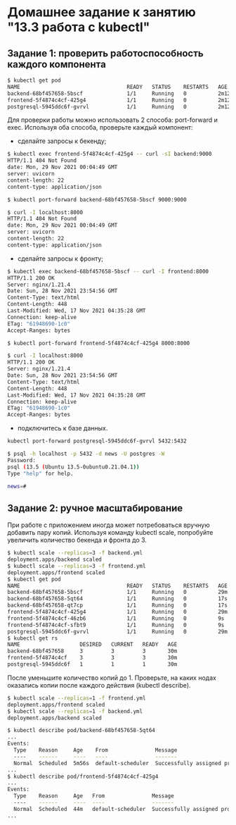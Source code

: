 # Домашнее задание к занятию "13.3 работа с kubectl"
## Задание 1: проверить работоспособность каждого компонента
```bash
$ kubectl get pod
NAME                                  READY   STATUS    RESTARTS   AGE
backend-68bf457658-5bscf              1/1     Running   0          2m12s
frontend-5f4874c4cf-425g4             1/1     Running   0          2m12s
postgresql-5945ddc6f-gvrvl            1/1     Running   0          2m12s
```
Для проверки работы можно использовать 2 способа: port-forward и exec. Используя оба способа, проверьте каждый компонент:
* сделайте запросы к бекенду;
```bash
$ kubectl exec frontend-5f4874c4cf-425g4 -- curl -sI backend:9000
HTTP/1.1 404 Not Found
date: Mon, 29 Nov 2021 00:04:49 GMT
server: uvicorn
content-length: 22
content-type: application/json
```
```bash
$ kubectl port-forward backend-68bf457658-5bscf 9000:9000
```
```bash
$ curl -I localhost:8000
HTTP/1.1 404 Not Found
date: Mon, 29 Nov 2021 00:04:49 GMT
server: uvicorn
content-length: 22
content-type: application/json
```
* сделайте запросы к фронту;
```bash
$ kubectl exec backend-68bf457658-5bscf -- curl -I frontend:8000
HTTP/1.1 200 OK
Server: nginx/1.21.4
Date: Sun, 28 Nov 2021 23:54:56 GMT
Content-Type: text/html
Content-Length: 448
Last-Modified: Wed, 17 Nov 2021 04:35:28 GMT
Connection: keep-alive
ETag: "61948690-1c0"
Accept-Ranges: bytes
```
```bash
$ kubectl port-forward frontend-5f4874c4cf-425g4 8000:8000
```
```bash
$ curl -I localhost:8000
HTTP/1.1 200 OK
Server: nginx/1.21.4
Date: Sun, 28 Nov 2021 23:54:56 GMT
Content-Type: text/html
Content-Length: 448
Last-Modified: Wed, 17 Nov 2021 04:35:28 GMT
Connection: keep-alive
ETag: "61948690-1c0"
Accept-Ranges: bytes
```
* подключитесь к базе данных.
```bash
kubectl port-forward postgresql-5945ddc6f-gvrvl 5432:5432
```
```bash
$ psql -h localhost -p 5432 -d news -U postgres -W
Password: 
psql (13.5 (Ubuntu 13.5-0ubuntu0.21.04.1))
Type "help" for help.

news=# 
```

## Задание 2: ручное масштабирование
При работе с приложением иногда может потребоваться вручную добавить пару копий. Используя команду kubectl scale, попробуйте увеличить количество бекенда и фронта до 3. 
```bash
$ kubectl scale --replicas=3 -f backend.yml
deployment.apps/backend scaled
$ kubectl scale --replicas=3 -f frontend.yml
deployment.apps/frontend scaled
$ kubectl get pod
NAME                                  READY   STATUS    RESTARTS   AGE
backend-68bf457658-5bscf              1/1     Running   0          29m
backend-68bf457658-5qt64              1/1     Running   0          17s
backend-68bf457658-qt7cp              1/1     Running   0          17s
frontend-5f4874c4cf-425g4             1/1     Running   0          29m
frontend-5f4874c4cf-46zb6             1/1     Running   0          9s
frontend-5f4874c4cf-sfbt9             1/1     Running   0          9s
postgresql-5945ddc6f-gvrvl            1/1     Running   0          29m
$ kubectl get rs                                                                
NAME                   DESIRED   CURRENT   READY   AGE                                                                                                 
backend-68bf457658     3         3         3       30m                                                                                                 
frontend-5f4874c4cf    3         3         3       30m                                                                                                 
postgresql-5945ddc6f   1         1         1       30m                    
```
После уменьшите количество копий до 1. Проверьте, на каких нодах оказались копии после каждого действия (kubectl describe).
```bash
$ kubectl scale --replicas=1 -f frontend.yml                                    
deployment.apps/frontend scaled                                                                                                                        
$ kubectl scale --replicas=1 -f backend.yml                                     
deployment.apps/backend scaled                                           
```
```bash
$ kubectl describe pod/backend-68bf457658-5qt64
...
Events:
  Type    Reason     Age    From               Message
  ----    ------     ----   ----               -------
  Normal  Scheduled  5m56s  default-scheduler  Successfully assigned prod/backend-68bf457658-5qt64 to worker2
...
$ kubectl describe pod/frontend-5f4874c4cf-425g4
...
Events:
  Type    Reason     Age   From               Message
  ----    ------     ----  ----               -------
  Normal  Scheduled  44m   default-scheduler  Successfully assigned prod/frontend-5f4874c4cf-425g4 to worker2
...
```
